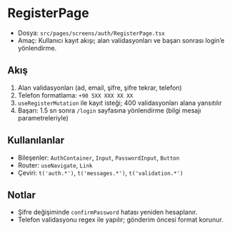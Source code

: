 # RegisterPage

- Dosya: `src/pages/screens/auth/RegisterPage.tsx`
- Amaç: Kullanıcı kayıt akışı; alan validasyonları ve başarı sonrası login’e yönlendirme.

## Akış
1. Alan validasyonları (ad, email, şifre, şifre tekrar, telefon)
2. Telefon formatlama: `+90 5XX XXX XX XX`
3. `useRegisterMutation` ile kayıt isteği; 400 validasyonları alana yansıtılır
4. Başarı: 1.5 sn sonra `/login` sayfasına yönlendirme (bilgi mesajı parametreleriyle)

## Kullanılanlar
- Bileşenler: `AuthContainer`, `Input`, `PasswordInput`, `Button`
- Router: `useNavigate`, `Link`
- Çeviri: `t('auth.*')`, `t('messages.*')`, `t('validation.*')`

## Notlar
- Şifre değişiminde `confirmPassword` hatası yeniden hesaplanır.
- Telefon validasyonu regex ile yapılır; gönderim öncesi format korunur.
